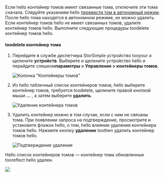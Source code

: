 <!--author=alkohli last changed: 01/13/17-->

Если hello контейнер томов имеет связанные тома, отключите эти тома сначала. Следуйте указаниям hello [перевести том в автономный режим](../articles/storsimple/storsimple-manage-volumes.md#take-a-volume-offline). После hello тома находятся в автономном режиме, их можно удалить. Если контейнер томов hello не имеет связанных томов, удалите контейнер томов hello. Выполните следующие процедуры toodelete контейнер томов hello.

#### <a name="toodelete-a-volume-container"></a>toodelete контейнер тома
1. Перейдите в службе диспетчера StorSimple устройство tooyour и щелкните **устройств**. Выберите и щелкните устройство hello и перейдите слишком**параметры > Управление > контейнеры томов**.

    ![Колонка "Контейнеры томов"](./media/storsimple-8000-create-volume-container/createvolumecontainer2.png)

2. Из hello табличный список контейнеров томов, hello выберите контейнер томов, требуется toodelete, щелкните правой кнопкой мыши **...**  , а затем выберите **удалить**.

    ![Удаление контейнера томов](./media/storsimple-8000-delete-volume-container/deletevolumecontainer1.png)

3. Удалить контейнер можно в том случае, если с ним не связаны тома. При появлении запроса на подтверждение, просмотрите и установите флажок hello, о том, hello влияние удаления контейнера томов hello. Нажмите кнопку **удаление** toothen удалить контейнер томов hello.

    ![Подтверждение удаления](./media/storsimple-8000-delete-volume-container/deletevolumecontainer2.png)

Hello список контейнеров томов — контейнер тома обновленные tooreflect hello удален.

![](./media/storsimple-8000-delete-volume-container/deletevolumecontainer5.png)



